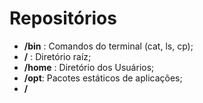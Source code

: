 # Repositórios

- <strong>/bin</strong> : Comandos do terminal (cat, ls, cp);
- <strong>/</strong> : Diretório raíz;
- <strong>/home</strong> : Diretório dos Usuários;
- <strong>/opt</strong>: Pacotes estáticos de aplicações;
- <strong>/</strong>
